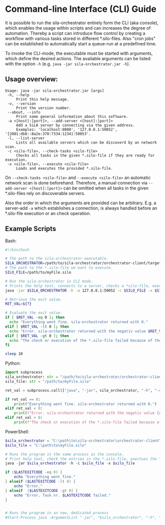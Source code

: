# Command-line Interface (CLI) Guide

It is possible to run the sila-orchestrator entirely form the CLI (aka console), which enables the usage within scripts and can increases the degree of automation. Thereby a script can introduce flow control by creating a workflow with various tasks stored in different *.silo-files. Also "cron jobs" can be established to automatically start a queue-run at a predefined time.

To invoke the CLI-mode, the executable must be started with arguments, which define the desired actions. The available arguments can be listed with the option `-h` (e.g. `java -jar sila-orchestrator.jar -h`). 


## Usage overview:

```
Usage: java -jar sila-orchestrator.jar [args]
 -h, --help
	 Print this help message.
 -v, --version
	 Print the version number.
 --about, --info
	 Print some general information about this software.
 -a <[host]:[port]>, --add-server <[host]:[port]>
	 Add a SiLA server by connecting via the given address.
	 Examples: 'localhost:8080', '127.0.0.1:50052', '[2001:db8::8a2e:370:7334:1234]:50053'.
 -l, --list-server
	 Lists all available servers which can be discoverd by an network scan.
 -c <silo-file>, --check-tasks <silo-file>
	 Checks all tasks in the given *.silo-file if they are ready for execution.
 -x <silo-file>, --execute <silo-file>
	 Loads and executes the provided *.silo-file.
```

On `--check-tasks <silo-file>` and `--execute <silo-file>` an automatic network scan is done beforehand. Therefore, a manual connection via `--add-server <[host]:[port]>` can be omitted when all tasks in the given *.silo-files rely on discoverable servers.

Also the order in which the arguments are provided can be arbitrary. E.g. a server-add `-a` which establishes a connection, is always handled before an *.silo-file execution or an check operation.


## Example Scripts

Bash:
```bash
#!/bin/bash

# The path to the sila-orchestrator executable.
SILA_ORCHESTRATOR=/path/to/sila-orchestrator/orchestrator-client/target/sila-orchestrator.jar
# The path to the *.silo-file we want to execute.
SILO_FILE=/path/to/myFile.silo

# Run the sila-orchestrator in CLI mode.
# Prints the help text, connects to a server, checks a *silo-file, executes a *silo-file.
java -jar $SILA_ORCHESTRATOR -h -a 127.0.0.1:50052 -c $SILO_FILE -x $SILO_FILE

# Retrieve the exit value.
RET_VAL=${?}

# Evaluate the exit value.
if [ $RET_VAL -eq 0 ]; then
  echo "Everything went fine. sila-orchestrator returned with 0."
elif [ $RET_VAL -lt 0 ]; then
  echo "Error. sila-orchestrator returned with the negativ value $RET_VAL." 
elif [ $RET_VAL -gt 0 ]; then
  echo "The check or execution of the *.silo-file failed because of the task entry nr. $RET_VAL."
fi

sleep 10
```

Python:
```python
import subprocess
sila_orchestrator: str = "/path/to/sila-orchestrator/orchestrator-client/target/sila-orchestrator.jar"
silo_file: str = "/path/to/myFile.silo"

ret_val = subprocess.call(["java", "-jar", sila_orchestrator, "-h", "-c", silo_file, "-x", silo_file])

if ret_val == 0:
    print("Everything went fine. sila-orchestrator returned with 0.")
elif ret_val < 0:
    print(f"Error. sila-orchestrator returned with the negativ value {ret_val}.")
elif ret_val > 0:
    print(f"The check or execution of the *.silo-file failed because of the task entry nr. {ret_val}.")
```

PowerShell:
```powershell
﻿$sila_orchestrator = "C:\path\to\sila-orchestrator\orchestrator-client\target\sila-orchestrator.jar"
$silo_file = "C:\path\to\myFile.silo"

# Runs the program in the same process as the console.
# Print help text, check the entries in the *.silo-file, exectues the *.silo-file.
java -jar $sila_orchestrator -h -c $silo_file -x $silo_file

if ($LASTEXITCODE -eq 0) {
    echo "Everything went fine."
} elseif ($LASTEXITCODE -lt 0) {
    echo "Error." 
} elseif  ($LASTEXITCODE -gt 0) {
    echo "Error. Task nr. $LASTEXITCODE failed."
}


# Runs the program in an new, dedicated process
#Start-Process java -ArgumentList "-jar", "$sila_orchestrator", "-h", "-c $silo_file", "-x $silo_file"
```

